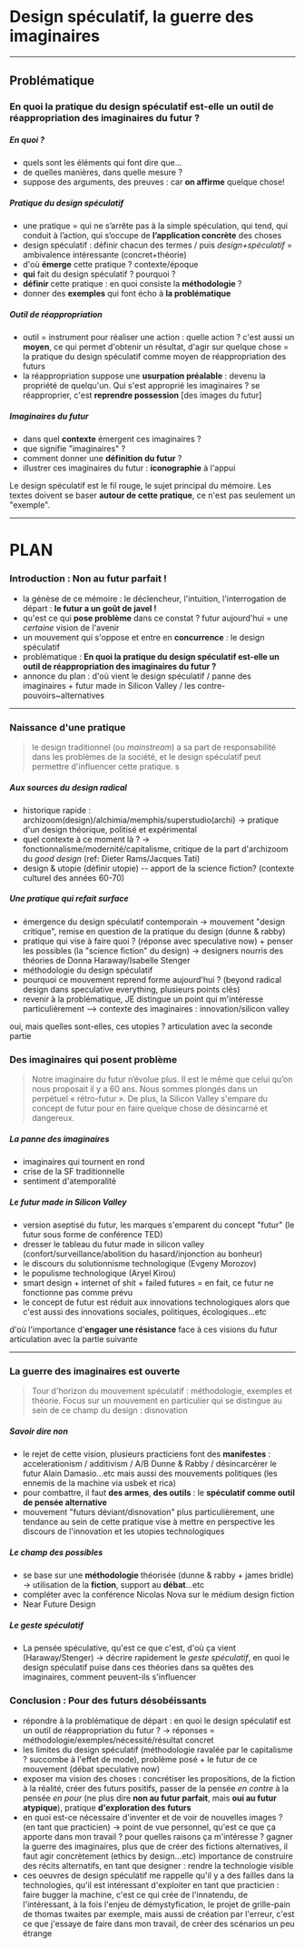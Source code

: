 # Design spéculatif, la guerre des imaginaires

---

## Problématique

### **En quoi la pratique du design spéculatif est-elle un outil de réappropriation des imaginaires du futur ?**

##### En quoi ?
- quels sont les éléments qui font dire que...
- de quelles manières, dans quelle mesure ?
- suppose des arguments, des preuves : car **on affirme** quelque chose!

##### Pratique du design spéculatif
- une pratique = qui ne s’arrête pas à la simple spéculation, qui tend, qui conduit à l’action, qui s’occupe de **l’application concrète** des choses
- design spéculatif : définir chacun des termes / puis *design+spéculatif* = ambivalence intéressante (concret+théorie)
- d'où **émerge** cette pratique ? contexte/époque
- **qui** fait du design spéculatif ? pourquoi ?
- **définir** cette pratique : en quoi consiste la **méthodologie** ?
- donner des **exemples** qui font écho à **la problématique**

##### Outil de réappropriation
- outil = instrument pour réaliser une action : quelle action ? c'est aussi un **moyen**, ce qui permet d'obtenir un résultat, d'agir sur quelque chose = la pratique du design spéculatif comme moyen de réappropriation des futurs
- la réappropriation suppose une **usurpation préalable** : devenu la propriété de quelqu'un. Qui s'est approprié les imaginaires ? se réapproprier, c'est **reprendre possession** [des images du futur]

##### Imaginaires du futur
- dans quel **contexte** émergent ces imaginaires ?
- que signifie "imaginaires" ?
- comment donner une **définition du futur** ?
- illustrer ces imaginaires du futur : **iconographie** à l'appui

Le design spéculatif est le fil rouge, le sujet principal du mémoire. Les textes doivent se baser **autour de cette pratique**, ce n'est pas seulement un "exemple".


---

# PLAN

### Introduction : Non au futur parfait !
- la génèse de ce mémoire : le déclencheur, l'intuition, l'interrogation de départ : **le futur a un goût de javel !**
- qu'est ce qui **pose problème** dans ce constat ? futur aujourd'hui = une *certaine* vision de l'avenir
- un mouvement qui s'oppose et entre en **concurrence** : le design spéculatif
- problématique : **En quoi la pratique du design spéculatif est-elle un outil de réappropriation des imaginaires du futur ?**
- annonce du plan : d'où vient le design spéculatif / panne des imaginaires + futur made in Silicon Valley / les contre-pouvoirs~alternatives


---

### Naissance d'une pratique
> le design traditionnel (ou *mainstream*) a sa part de responsabilité dans les problèmes de la société, et le design spéculatif peut permettre d'influencer cette pratique. s

##### Aux sources du design radical
- historique rapide : archizoom(design)/alchimia/memphis/superstudio(archi) -> pratique d'un design théorique, politisé et expérimental
- quel contexte à ce moment là ? -> fonctionnalisme/modernité/capitalisme, critique de la part d'archizoom du *good design* (ref: Dieter Rams/Jacques Tati)
- design & utopie (définir utopie) -- apport de la science fiction? (contexte culturel des années 60-70)

##### Une pratique qui refait surface
- émergence du design spéculatif contemporain -> mouvement "design critique", remise en question de la pratique du design (dunne & rabby)
- pratique qui vise à faire quoi ? (réponse avec speculative now) + penser les possibles (la "science fiction" du design) -> designers nourris des théories de Donna Haraway/Isabelle Stenger
- méthodologie du design spéculatif
- pourquoi ce mouvement reprend forme aujourd'hui ? (beyond radical design dans speculative everything, plusieurs points clés)
- revenir à la problématique, JE distingue un point qui m'intéresse particulièrement --> contexte des imaginaires : innovation/silicon valley


oui, mais quelles sont-elles, ces utopies ?
articulation avec la seconde partie

### Des imaginaires qui posent problème
> Notre imaginaire du futur n’évolue plus. Il est le même que celui qu’on nous proposait il y a 60 ans. Nous sommes plongés dans un perpétuel « rétro-futur ». De plus, la Silicon Valley s'empare du concept de futur pour en faire quelque chose de désincarné et dangereux.

##### La panne des imaginaires
- imaginaires qui tournent en rond
- crise de la SF traditionnelle
- sentiment d'atemporalité

##### Le futur made in Silicon Valley
- version aseptisé du futur, les marques s'emparent du concept "futur" (le futur sous forme de conférence TED)
- dresser le tableau du futur made in silicon valley (confort/surveillance/abolition du hasard/injonction au bonheur)
- le discours du solutionnisme technologique (Evgeny Morozov)
- le populisme technologique (Aryel Kirou)
- smart design + internet of shit + failed futures = en fait, ce futur ne fonctionne pas comme prévu
- le concept de futur est réduit aux innovations technologiques alors que c'est aussi des innovations sociales, politiques, écologiques...etc

d'où l'importance d'**engager une résistance** face à ces visions du futur
articulation avec la partie suivante

---

### La guerre des imaginaires est ouverte
> Tour d'horizon du mouvement spéculatif : méthodologie, exemples et théorie. Focus sur un mouvement en particulier qui se distingue au sein de ce champ du design : disnovation

##### Savoir dire non
- le rejet de cette vision, plusieurs practiciens font des **manifestes** : accelerationism / additivism / A/B Dunne & Rabby / désincarcérer le futur Alain Damasio...etc mais aussi des mouvements politiques (les ennemis de la machine via usbek et rica)
- pour combattre, il faut **des armes**, **des outils** : le **spéculatif comme outil de pensée alternative**
- mouvement "futurs déviant/disnovation" plus particulièrement, une tendance au sein de cette pratique vise à mettre en perspective les discours de l'innovation et les utopies technologiques

##### Le champ des possibles
- se base sur une **méthodologie** théorisée (dunne & rabby + james bridle) -> utilisation de la **fiction**, support au **débat**...etc
- compléter avec la conférence Nicolas Nova sur le médium design fiction
- Near Future Design

##### Le geste spéculatif
- La pensée spéculative, qu'est ce que c'est, d'où ça vient (Haraway/Stenger) -> décrire rapidement le *geste spéculatif*, en quoi le design spéculatif puise dans ces théories dans sa quêtes des imaginaires, comment peuvent-ils s'influencer


### Conclusion : Pour des futurs désobéissants
- répondre à la problématique de départ : en quoi le design spéculatif est un outil de réappropriation du futur ? -> réponses = méthodologie/exemples/nécessité/résultat concret
- les limites du design spéculatif (méthodologie ravalée par le capitalisme ? succombe à l'effet de mode), problème posé + le futur de ce mouvement (débat speculative now)
- exposer ma vision des choses : concrétiser les propositions, de la fiction à la réalité, créer des futurs positifs, passer de la pensée *en contre* à la pensée *en pour* (ne plus dire **non au futur parfait**, mais **oui au futur atypique**), pratique **d'exploration des futurs**
- en quoi est-ce nécessaire d'inventer et de voir de nouvelles images ? (en tant que practicien) -> point de vue personnel, qu'est ce que ça apporte dans mon travail ? pour quelles raisons ça m'intéresse ? gagner la guerre des imaginaires, plus que de créer des fictions alternatives, il faut agir concrètement (ethics by design...etc) importance de construire des récits alternatifs, en tant que designer : rendre la technologie visible
- ces oeuvres de design spéculatif me rappelle qu'il y a des failles dans la technologies, qu'il est intéressant d'exploiter en tant que practicien : faire bugger la machine, c'est ce qui crée de l'innatendu, de l'intéressant, à la fois l'enjeu de démystyfication, le projet de grille-pain de thomas twaites par exemple, mais aussi de création par l'erreur, c'est ce que j'essaye de faire dans mon travail, de créer des scénarios un peu étrange 

